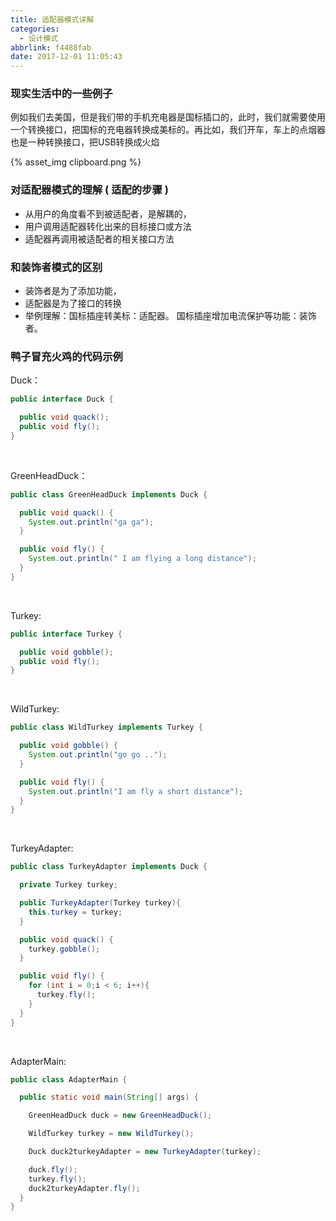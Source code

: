 ```yaml
---
title: 适配器模式详解
categories:
  - 设计模式
abbrlink: f4488fab
date: 2017-12-01 11:05:43
---
```




### 现实生活中的一些例子

例如我们去美国，但是我们带的手机充电器是国标插口的，此时，我们就需要使用一个转换接口，把国标的充电器转换成美标的。再比如，我们开车，车上的点烟器也是一种转换接口，把USB转换成火焰

{% asset_img clipboard.png %}

### 对适配器模式的理解 ( 适配的步骤 )

- 从用户的角度看不到被适配者，是解耦的，
- 用户调用适配器转化出来的目标接口或方法
- 适配器再调用被适配者的相关接口方法

### 和装饰者模式的区别

- 装饰者是为了添加功能，
- 适配器是为了接口的转换
- 举例理解：国标插座转美标：适配器。     国标插座增加电流保护等功能：装饰者。

### 鸭子冒充火鸡的代码示例

Duck：

~~~java
public interface Duck {

  public void quack();
  public void fly();
}
~~~

<br/>

GreenHeadDuck：

~~~java
public class GreenHeadDuck implements Duck {

  public void quack() {
    System.out.println("ga ga");
  }

  public void fly() {
    System.out.println(" I am flying a long distance");
  }
}
~~~

<br/>

Turkey:

~~~java
public interface Turkey {

  public void gobble();
  public void fly();
}
~~~

<br/>

WildTurkey:

~~~java
public class WildTurkey implements Turkey {

  public void gobble() {
    System.out.println("go go ..");
  }

  public void fly() {
    System.out.println("I am fly a short distance");
  }
}
~~~

<br/>

TurkeyAdapter:

~~~~java
public class TurkeyAdapter implements Duck {

  private Turkey turkey;

  public TurkeyAdapter(Turkey turkey){
    this.turkey = turkey;
  }

  public void quack() {
    turkey.gobble();
  }

  public void fly() {
    for (int i = 0;i < 6; i++){
      turkey.fly();
    }
  }
}
~~~~



<br/>

AdapterMain:

~~~~java
public class AdapterMain {

  public static void main(String[] args) {

    GreenHeadDuck duck = new GreenHeadDuck();

    WildTurkey turkey = new WildTurkey();

    Duck duck2turkeyAdapter = new TurkeyAdapter(turkey);

    duck.fly();
    turkey.fly();
    duck2turkeyAdapter.fly();
  }
}
~~~~

